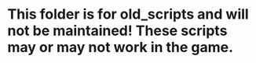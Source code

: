# This folder is for old_scripts and will not be maintained! These scripts may or may not work in the game.

